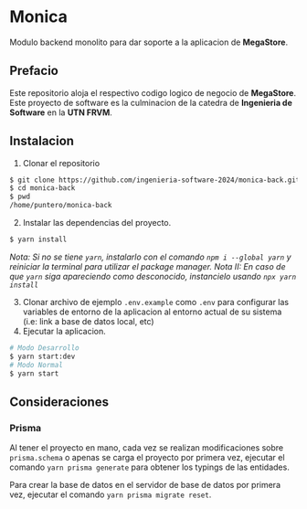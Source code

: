 # Monica
Modulo backend monolito para dar soporte a la aplicacion de **MegaStore**.

## Prefacio
Este repositorio aloja el respectivo codigo logico de negocio de **MegaStore**. Este proyecto de software es la culminacion de la catedra de **Ingenieria de Software** en la **UTN FRVM**.

## Instalacion
1. Clonar el repositorio
```sh
$ git clone https://github.com/ingenieria-software-2024/monica-back.git
$ cd monica-back
$ pwd
/home/puntero/monica-back
```

2. Instalar las dependencias del proyecto. 
```sh
$ yarn install
```
*Nota: Si no se tiene `yarn`, instalarlo con el comando `npm i --global yarn` y reiniciar la terminal para utilizar el package manager.*
*Nota II: En caso de que `yarn` siga apareciendo como desconocido, instancielo usando `npx yarn install`*

3. Clonar archivo de ejemplo `.env.example` como `.env` para configurar las variables de entorno de la aplicacion al entorno actual de su sistema (i.e: link a base de datos local, etc)
4. Ejecutar la aplicacion.
```sh
# Modo Desarrollo
$ yarn start:dev
# Modo Normal
$ yarn start
```

## Consideraciones
### Prisma
Al tener el proyecto en mano, cada vez se realizan modificaciones sobre `prisma.schema` o apenas se carga el proyecto por primera vez, ejecutar el comando `yarn prisma generate` para obtener los typings de las entidades.

Para crear la base de datos en el servidor de base de datos por primera vez, ejecutar el comando `yarn prisma migrate reset`.